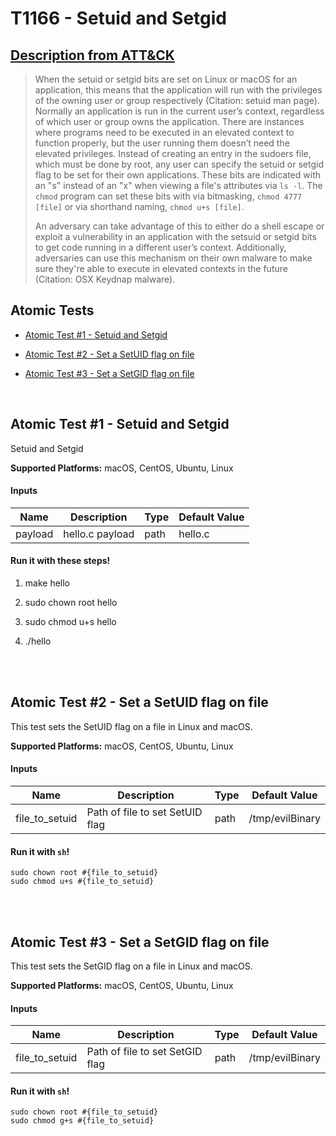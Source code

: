 # T1166 - Setuid and Setgid
## [Description from ATT&CK](https://attack.mitre.org/wiki/Technique/T1166)
<blockquote>When the setuid or setgid bits are set on Linux or macOS for an application, this means that the application will run with the privileges of the owning user or group respectively  (Citation: setuid man page). Normally an application is run in the current user’s context, regardless of which user or group owns the application. There are instances where programs need to be executed in an elevated context to function properly, but the user running them doesn’t need the elevated privileges. Instead of creating an entry in the sudoers file, which must be done by root, any user can specify the setuid or setgid flag to be set for their own applications. These bits are indicated with an "s" instead of an "x" when viewing a file's attributes via <code>ls -l</code>. The <code>chmod</code> program can set these bits with via bitmasking, <code>chmod 4777 [file]</code> or via shorthand naming, <code>chmod u+s [file]</code>.

An adversary can take advantage of this to either do a shell escape or exploit a vulnerability in an application with the setsuid or setgid bits to get code running in a different user’s context. Additionally, adversaries can use this mechanism on their own malware to make sure they're able to execute in elevated contexts in the future  (Citation: OSX Keydnap malware).</blockquote>

## Atomic Tests

- [Atomic Test #1 - Setuid and Setgid](#atomic-test-1---setuid-and-setgid)

- [Atomic Test #2 - Set a SetUID flag on file](#atomic-test-2---set-a-setuid-flag-on-file)

- [Atomic Test #3 - Set a SetGID flag on file](#atomic-test-3---set-a-setgid-flag-on-file)


<br/>

## Atomic Test #1 - Setuid and Setgid
Setuid and Setgid

**Supported Platforms:** macOS, CentOS, Ubuntu, Linux


#### Inputs
| Name | Description | Type | Default Value | 
|------|-------------|------|---------------|
| payload | hello.c payload | path | hello.c|

#### Run it with these steps! 
1. make hello

2. sudo chown root hello

3. sudo chmod u+s hello

4. ./hello





<br/>
<br/>

## Atomic Test #2 - Set a SetUID flag on file
This test sets the SetUID flag on a file in Linux and macOS.

**Supported Platforms:** macOS, CentOS, Ubuntu, Linux


#### Inputs
| Name | Description | Type | Default Value | 
|------|-------------|------|---------------|
| file_to_setuid | Path of file to set SetUID flag | path | /tmp/evilBinary|

#### Run it with `sh`! 
```
sudo chown root #{file_to_setuid}
sudo chmod u+s #{file_to_setuid}
```



<br/>
<br/>

## Atomic Test #3 - Set a SetGID flag on file
This test sets the SetGID flag on a file in Linux and macOS.

**Supported Platforms:** macOS, CentOS, Ubuntu, Linux


#### Inputs
| Name | Description | Type | Default Value | 
|------|-------------|------|---------------|
| file_to_setuid | Path of file to set SetGID flag | path | /tmp/evilBinary|

#### Run it with `sh`! 
```
sudo chown root #{file_to_setuid}
sudo chmod g+s #{file_to_setuid}
```



<br/>

